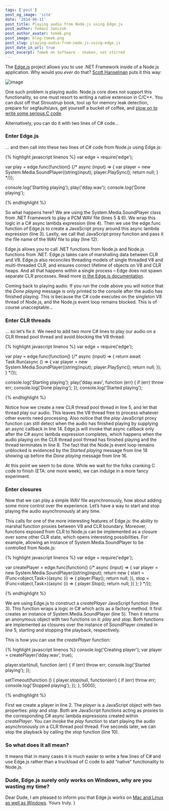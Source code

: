 ```yaml
---
tags: ['post']
post_og_image: 'site'
date: '2014-06-11'  
post_title: Playing audio from Node.js using Edge.js
post_author: Tomasz Janczuk
post_author_avatar: tomek.png
post_image: blog-tomek.png
post_slug: playing-audio-from-node.js-using-edge.js
post_date_in_url: true
post_excerpt: Tomek on Software - shaken, not stirred
---
```





The [Edge.js](http://tjanczuk.github.io/edge) project allows you to use .NET Framework inside of a Node.js application. Why would you *ever* do that? [Scott Hanselman](https://twitter.com/shanselman/status/461532471037677568) puts it this way:  

 ![image](http://lh4.ggpht.com/-aoOIwmnj2Wg/U5jyWA1XAFI/AAAAAAAAD-I/DUnChudhIFE/image_thumb%25255B4%25255D.png?imgmax=800)   

One such problem is playing audio. Node.js core does not support this functionality, so one must resort to writing a native extension in C/C++. You can dust off that Stroustrup book, tool up for memory leak detection, prepare for segfaults\avs, get yourself a bucket of coffee, and [plow on to write some serious C code](https://github.com/TooTallNate/node-speaker/tree/master/deps/mpg123/src).  

Alternatively, you can do it with two lines of C# code…    

### Enter Edge.js  

… and then call into these two lines of C# code from Node.js using Edge.js: 
 

{% highlight javascript linenos %}
   var edge = require('edge');

var play = edge.func(function() {/*
    async (input) => {
        var player = new System.Media.SoundPlayer((string)input);
        player.PlaySync();
        return null;
    }
*/});

console.log('Starting playing');
play('dday.wav');
console.log('Done playing');

{% endhighlight %}



So what happens here? We are using the System.Media.SoundPlayer class from .NET Framework to play a PCM WAV file (lines 5 & 6). We wrap this logic in a C# async lambda expression (line 4). Then we use the edge.func function of Edge.js to create a JavaScript proxy around this async lambda expression (line 3). Lastly, we call that JavaScript proxy function and pass it the file name of the WAV file to play (line 12). 

Edge.js allows you to call .NET functions from Node.js and Node.js functions from .NET. Edge.js takes care of marshalling data between CLR and V8. Edge.js also reconciles threading models of single threaded V8 and multi-threaded CLR, and ensures correct lifetime of objects on V8 and CLR heaps. And all that happens *within* a single process – Edge does not spawn separate CLR processes. Read more [in the Edge.js documentation](https://github.com/tjanczuk/edge).

Coming back to playing audio. If you run the code above you will notice that the *Done playing* message is only printed to the console after the audio has finished playing. This is because the C# code executes on the singleton V8 thread of Node.js, and the Node.js event loop remains blocked. This is of course unacceptable…

### Enter CLR threads

… so let’s fix it. We need to add two more C# lines to play our audio on a CLR thread pool thread and avoid blocking the V8 thread:

{% highlight javascript linenos %}
var edge = require('edge');

var play = edge.func(function() {/*
    async (input) => {
        return await Task.Run<object>(async () => {
            var player = new System.Media.SoundPlayer((string)input);
            player.PlaySync();
            return null;
        });
    }
*/});

console.log('Starting playing');
play('dday.wav', function (err) {
    if (err) throw err;
    console.log('Done playing');
});
console.log('Started playing');

{% endhighlight %}



Notice how we create a new CLR thread pool thread in line 5, and let that thread play our audio. This leaves the V8 thread free to process whatever other events need processing. Also notice that the *play* JavaScript proxy function can still detect when the audio has finished playing by supplying an async callback in line 14. Edge.js will invoke that async callback only after the C# async lambda expression completes, which happens when the audio playing on the CLR thread pool thread has finished playing and the thread terminates in line 8. The fact that the Node.js event loop remains unblocked is evidenced by the *Started playing* message from line 18 showing up before the *Done playing* message from line 16.



At this point we seem to be done. While we wait for the folks cranking C code to finish (ETA: one more week), we can indulge in a more fancy experiment.

### Enter closures

Now that we can play a simple WAV file asynchronously, how about adding some more control over the experience. Let’s have a way to start and stop playing the audio asynchronously at any time. 

This calls for one of the more interesting features of Edge.js: the ability to marshal function proxies between V8 and CLR boundary. Moreover, functions exposed from CLR to Node.js can be implemented as a closure over some other CLR state, which opens interesting possibilities. For example, allowing an instance of System.Media.SoundPlayer to be controlled from Node.js:

{% highlight javascript linenos %}
var edge = require('edge');

var createPlayer = edge.func(function() {/*
    async (input) => {
        var player = new System.Media.SoundPlayer((string)input);
        return new {
            start = (Func<object,Task<object>>)(async (i) => {
                player.Play();
                return null;
            }),
            stop = (Func<object,Task<object>>)(async (i) => {
                player.Stop();
                return null;
            })
        };
    }
*/});

{% endhighlight %}



We are using Edge.js to construct a *createPlayer* JavaScript function (line 3). This function wraps a logic in C# which acts as a factory method. It first creates an instance of System.Media.SoundPlayer (line 5). Then it returns an anonymous object with two functions on it: *play* and *stop.* Both functions are implemented as closures over the instance of SoundPlayer created in line 5, starting and stopping the playback, respectively. 

This is how you can use the *createPlayer* function:

{% highlight javascript linenos %}
console.log('Creating player');
var player = createPlayer('dday.wav', true);

player.start(null, function (err) {
    if (err) throw err;
    console.log('Started playing');
});

setTimeout(function () {
    player.stop(null, function(err) {
        if (err) throw err;
        console.log('Stopped playing');
    });
}, 5000);

{% endhighlight %}





First we create a player in line 2. The *player* is a JavaScript object with two properties: *play* and *stop*. Both are JavaScript functions acting as proxies to the corresponding C# async lambda expressions created within *createPlayer*. You can invoke the *play* function to start playing the audio asynchronously on a CLR thread pool thread. Five seconds later, we can stop the playback by calling the *stop* function (line 10). 

### So what does it all mean?

It means that in many cases it is much easier to write a few lines of C# and use Edge.js rather than a truckload of C code to add “native” functionality to Node.js. 

### Dude, Edge.js surely only works on Windows, why are you wasting my time?

Dear Dude, I am pleased to inform you that Edge.js works on [Mac and Linux as well as Windows](https://github.com/tjanczuk/edge#before-you-dive-in). Yours truly.   }